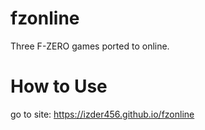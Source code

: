 # fzonline
Three F-ZERO games ported to online.

# How to Use
go to site:
https://izder456.github.io/fzonline
